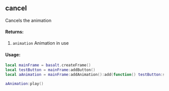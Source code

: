 ## cancel
Cancels the animation

#### Returns: 
1. `animation` Animation in use

#### Usage:

```lua
local mainFrame = basalt.createFrame()
local testButton = mainFrame:addButton()
local aAnimation = mainFrame:addAnimation():add(function() testButton:setBackground(colors.black) end):wait(1):add(function() aAnimation:cancel() end):wait(1):add(function() testButton:setBackground(colors.lightGray) end)

aAnimation:play()
```